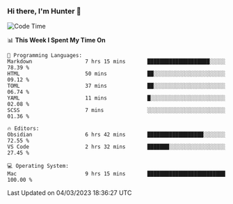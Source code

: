 ### Hi there, I'm Hunter 👋

<!--
**huntermatrix/huntermatrix** is a ✨ _special_ ✨ repository because its `README.md` (this file) appears on your GitHub profile.

Here are some ideas to get you started:

- 🔭 I’m currently working on ...
- 🌱 I’m currently learning ...
- 👯 I’m looking to collaborate on ...
- 🤔 I’m looking for help with ...
- 💬 Ask me about ...
- 📫 How to reach me: ...
- 😄 Pronouns: ...
- ⚡ Fun fact: ...
-->

<!--START_SECTION:waka-->
![Code Time](http://img.shields.io/badge/Code%20Time-23%20hrs%2030%20mins-blue)

📊 **This Week I Spent My Time On** 

```text
💬 Programming Languages: 
Markdown                 7 hrs 15 mins       ████████████████████░░░░░   78.39 % 
HTML                     50 mins             ██░░░░░░░░░░░░░░░░░░░░░░░   09.12 % 
TOML                     37 mins             ██░░░░░░░░░░░░░░░░░░░░░░░   06.74 % 
YAML                     11 mins             █░░░░░░░░░░░░░░░░░░░░░░░░   02.08 % 
SCSS                     7 mins              ░░░░░░░░░░░░░░░░░░░░░░░░░   01.36 % 

🔥 Editors: 
Obsidian                 6 hrs 42 mins       ██████████████████░░░░░░░   72.55 % 
VS Code                  2 hrs 32 mins       ███████░░░░░░░░░░░░░░░░░░   27.45 % 

💻 Operating System: 
Mac                      9 hrs 15 mins       █████████████████████████   100.00 % 
```


 Last Updated on 04/03/2023 18:36:27 UTC
<!--END_SECTION:waka-->
